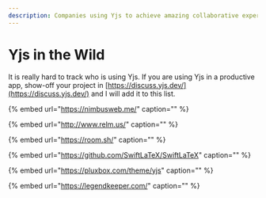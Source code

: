 ```yaml
---
description: Companies using Yjs to achieve amazing collaborative experiences
---
```


# Yjs in the Wild

It is really hard to track who is using Yjs. If you are using Yjs in a productive app, show-off your project in [https://discuss.yjs.dev/](https://discuss.yjs.dev/) and I will add it to this list.

{% embed url="https://nimbusweb.me/" caption="" %}

{% embed url="http://www.relm.us/" caption="" %}

{% embed url="https://room.sh/" caption="" %}

{% embed url="https://github.com/SwiftLaTeX/SwiftLaTeX" caption="" %}

{% embed url="https://pluxbox.com/theme/yjs" caption="" %}

{% embed url="https://legendkeeper.com/" caption="" %}

